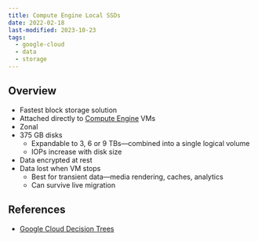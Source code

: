 ```yaml
---
title: Compute Engine Local SSDs
date: 2022-02-18
last-modified: 2023-10-23
tags:
  - google-cloud
  - data
  - storage
---
```


## Overview

- Fastest block storage solution
- Attached directly to [Compute Engine](notes/Compute%20Engine.md) VMs
- Zonal
- 375 GB disks
	- Expandable to 3, 6 or 9 TBs—combined into a single logical volume
	- IOPs increase with disk size
- Data encrypted at rest
- Data lost when VM stops
	- Best for transient data—media rendering, caches, analytics
	- Can survive live migration

## References

- [Google Cloud Decision Trees](notes/moc/Google%20Cloud%20Decision%20Trees.md)
